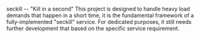 seckill -- "Kill in a second" 
This project is designed to handle heavy load demands that happen in a short time, it is the fundamental framework of a fully-implemented "seckill" service. For dedicated purposes, it still needs further development that based on the specific service requirement.

